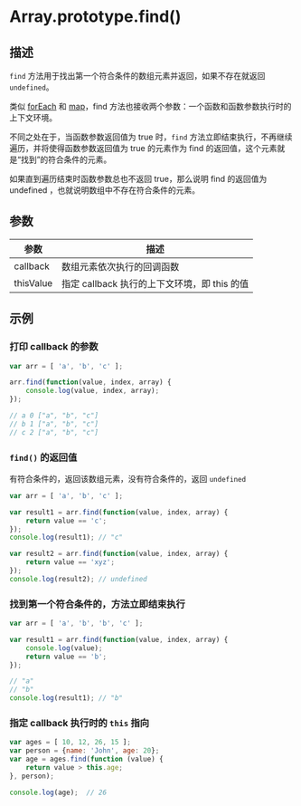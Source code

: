 # Array.prototype.find()

## 描述

`find` 方法用于找出第一个符合条件的数组元素并返回，如果不存在就返回 `undefined`。

类似 [forEach](../02-Array-ES5/01-Array.prototype.forEach) 和 [map](../02-Array-ES5/01-Array.prototype.map)，find 方法也接收两个参数：一个函数和函数参数执行时的上下文环境。

不同之处在于，当函数参数返回值为 true 时，`find` 方法立即结束执行，不再继续遍历，并将使得函数参数返回值为 true 的元素作为 find 的返回值，这个元素就是“找到”的符合条件的元素。

如果直到遍历结束时函数参数总也不返回 true，那么说明 find 的返回值为 undefined ，也就说明数组中不存在符合条件的元素。


## 参数

参数 | 描述
--- | ---
callback | 数组元素依次执行的回调函数
thisValue | 指定 callback 执行的上下文环境，即 this 的值


## 示例

### 打印 callback 的参数 

```js
var arr = [ 'a', 'b', 'c' ];

arr.find(function(value, index, array) {
    console.log(value, index, array);
});

// a 0 ["a", "b", "c"]
// b 1 ["a", "b", "c"]
// c 2 ["a", "b", "c"]
```

### `find()` 的返回值

有符合条件的，返回该数组元素，没有符合条件的，返回 `undefined`

```js
var arr = [ 'a', 'b', 'c' ];

var result1 = arr.find(function(value, index, array) {
    return value == 'c'; 
});
console.log(result1); // "c"

var result2 = arr.find(function(value, index, array) {
    return value == 'xyz'; 
});
console.log(result2); // undefined
```

### 找到第一个符合条件的，方法立即结束执行

```js
var arr = [ 'a', 'b', 'b', 'c' ];

var result1 = arr.find(function(value, index, array) {
    console.log(value);
    return value == 'b'; 
});

// "a"
// "b"
console.log(result1); // "b"
```

### 指定 callback 执行时的 `this` 指向

```js
var ages = [ 10, 12, 26, 15 ];
var person = {name: 'John', age: 20};
var age = ages.find(function (value) {
    return value > this.age;
}, person);

console.log(age);  // 26
```


